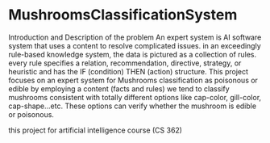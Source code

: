 # MushroomsClassificationSystem

Introduction and Description of the problem
An expert system is AI software system that uses a content to resolve complicated issues. in an exceedingly rule-based knowledge system, the data is pictured as a collection of rules. every rule specifies a relation, recommendation, directive, strategy, or heuristic and has the IF (condition) THEN (action) structure.
This project focuses on an expert system for Mushrooms classification as poisonous or edible by employing a content (facts and rules) we tend to classify mushrooms consistent with totally different options like cap-color, gill-color, cap-shape...etc. These options can verify whether the mushroom is edible or poisonous.

this project for artificial intelligence course (CS 362)

